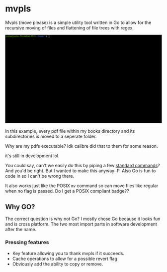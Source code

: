 # mvpls
Mvpls (move please) is a simple utility tool written in Go to allow for the recursive moving of files and flattening of file trees with regex.

![](assets/mvpls.gif)

In this example, every pdf file within my books directory and its subdirectories is moved to a seperate folder.

Why are my pdfs executable? Idk calibre did that to them for some reason.

it's still in development lol.

You could say, can't we easily do this by piping a few [standard commands](https://superuser.com/a/1041895/1225558)?
And you'd be right. But I wanted to make this anyway :P. Also Go is fun to code in so I can't be wrong there.

It also works just like the POSIX `mv` command so can move files like regular when no flag is passed. Do I get a POSIX compliant badge??

## Why GO?
The correct question is why not Go? I mostly chose Go because it looks fun and is cross platform. 
The two most import parts in software development after the name.

### Pressing features
- Key feature allowing you to thank mvpls if it succeeds.
- Cache operations to allow for a possible revert flag
- Obviously add the ability to copy or remove.

